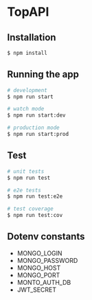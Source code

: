 # TopAPI

## Installation

```bash
$ npm install
```

## Running the app

```bash
# development
$ npm run start

# watch mode
$ npm run start:dev

# production mode
$ npm run start:prod
```

## Test

```bash
# unit tests
$ npm run test

# e2e tests
$ npm run test:e2e

# test coverage
$ npm run test:cov
```

## Dotenv constants

- MONGO_LOGIN
- MONGO_PASSWORD
- MONGO_HOST
- MONGO_PORT
- MONTO_AUTH_DB
- JWT_SECRET
